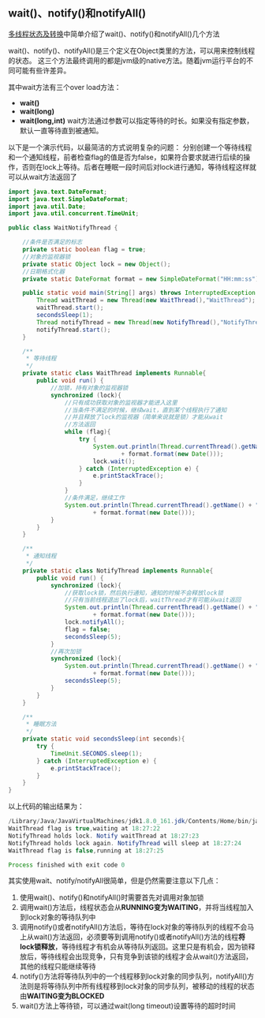 ## wait()、notify()和notifyAll()

[多线程状态及转换](https://github.com/dehong/articles/blob/master/java/多线程/3.多线程状态及转换.md)中简单介绍了wait()、notify()和notifyAll()几个方法

wait()、notify()、notifyAll()是三个定义在Object类里的方法，可以用来控制线程的状态。
这三个方法最终调用的都是jvm级的native方法。随着jvm运行平台的不同可能有些许差异。

其中wait方法有三个over load方法：
- **wait()**
- **wait(long)**
- **wait(long,int)**
wait方法通过参数可以指定等待的时长。如果没有指定参数，默认一直等待直到被通知。

以下是一个演示代码，以最简洁的方式说明复杂的问题：
分别创建一个等待线程和一个通知线程，前者检查flag的值是否为false，如果符合要求就进行后续的操作，否则在lock上等待。后者在睡眠一段时间后对lock进行通知，等待线程这样就可以从wait方法返回了
```java
import java.text.DateFormat;
import java.text.SimpleDateFormat;
import java.util.Date;
import java.util.concurrent.TimeUnit;

public class WaitNotifyThread {

    //条件是否满足的标志
    private static boolean flag = true;
    //对象的监视器锁
    private static Object lock = new Object();
    //日期格式化器
    private static DateFormat format = new SimpleDateFormat("HH:mm:ss");

    public static void main(String[] args) throws InterruptedException {
        Thread waitThread = new Thread(new WaitThread(),"WaitThread");
        waitThread.start();
        secondsSleep(1);
        Thread notifyThread = new Thread(new NotifyThread(),"NotifyThread");
        notifyThread.start();
    }

    /**
     * 等待线程
     */
    private static class WaitThread implements Runnable{
        public void run() {
            //加锁，持有对象的监视器锁
            synchronized (lock){
                //只有成功获取对象的监视器才能进入这里
                //当条件不满足的时候，继续wait，直到某个线程执行了通知
                //并且释放了lock的监视器（简单来说就是锁）才能从wait
                //方法返回
                while (flag){
                    try {
                        System.out.println(Thread.currentThread().getName() + " flag is true,waiting at "
                                + format.format(new Date()));
                        lock.wait();
                    } catch (InterruptedException e) {
                        e.printStackTrace();
                    }
                }
                //条件满足，继续工作
                System.out.println(Thread.currentThread().getName() + " flag is false,running at "
                        + format.format(new Date()));
            }
        }
    }

    /**
     * 通知线程
     */
    private static class NotifyThread implements Runnable{
        public void run() {
            synchronized (lock){
                //获取lock锁，然后执行通知，通知的时候不会释放lock锁
                //只有当前线程退出了lock后，waitThread才有可能从wait返回
                System.out.println(Thread.currentThread().getName() + " holds lock. Notify waitThread at "
                        + format.format(new Date()));
                lock.notifyAll();
                flag = false;
                secondsSleep(5);
            }
            //再次加锁
            synchronized (lock){
                System.out.println(Thread.currentThread().getName() + " holds lock again. NotifyThread will sleep at "
                        + format.format(new Date()));
                secondsSleep(5);
            }
        }
    }

    /**
     * 睡眠方法
     */
    private static void secondsSleep(int seconds){
        try {
            TimeUnit.SECONDS.sleep(1);
        } catch (InterruptedException e) {
            e.printStackTrace();
        }
    }
}
```
以上代码的输出结果为：

```java
/Library/Java/JavaVirtualMachines/jdk1.8.0_161.jdk/Contents/Home/bin/java ...
WaitThread flag is true,waiting at 18:27:22
NotifyThread holds lock. Notify waitThread at 18:27:23
NotifyThread holds lock again. NotifyThread will sleep at 18:27:24
WaitThread flag is false,running at 18:27:25

Process finished with exit code 0
```
其实使用wait、notify/notifyAll很简单，但是仍然需要注意以下几点：

1. 使用wait()、notify()和notifyAll()时需要首先对调用对象加锁
2. 调用wait()方法后，线程状态会从**RUNNING变为WAITING**，并将当线程加入到lock对象的等待队列中
3. 调用notify()或者notifyAll()方法后，等待在lock对象的等待队列的线程不会马上从wait()方法返回，必须要等到调用notify()或者notifyAll()方法的线程**将lock锁释放**，等待线程才有机会从等待队列返回。这里只是有机会，因为锁释放后，等待线程会出现竞争，只有竞争到该锁的线程才会从wait()方法返回，其他的线程只能继续等待
4. notify()方法将等待队列中的一个线程移到lock对象的同步队列，notifyAll()方法则是将等待队列中所有线程移到lock对象的同步队列，被移动的线程的状态由**WAITING变为BLOCKED**
5. wait()方法上等待锁，可以通过wait(long timeout)设置等待的超时时间
